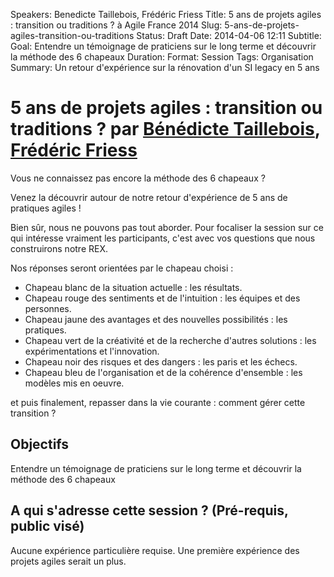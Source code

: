 Speakers: Benedicte Taillebois, Frédéric Friess
Title: 5 ans de projets agiles : transition ou traditions ? à Agile France 2014 
Slug: 5-ans-de-projets-agiles-transition-ou-traditions
Status: Draft
Date: 2014-04-06 12:11
Subtitle: 
Goal: Entendre un témoignage de praticiens sur le long terme et découvrir la méthode des 6 chapeaux
Duration: 
Format: Session
Tags: Organisation
Summary: Un retour d'expérience sur la rénovation d'un SI legacy en 5 ans


# 5 ans de projets agiles : transition ou traditions ? par [Bénédicte Taillebois](../bios/benedicte-taillebois.html), [Frédéric Friess](../bios/frederic-friess.html)

Vous ne connaissez pas encore la méthode des 6 chapeaux ?

Venez la découvrir autour de notre retour d'expérience de 5 ans de pratiques agiles !

Bien sûr, nous ne pouvons pas tout aborder. Pour focaliser la session sur ce qui intéresse vraiment les participants, c'est avec vos questions que nous construirons notre REX.

Nos réponses seront orientées par le chapeau choisi :
- Chapeau blanc de la situation actuelle : les résultats. 
- Chapeau rouge des sentiments et de l'intuition : les équipes et des personnes. 
- Chapeau jaune des avantages et des nouvelles possibilités : les pratiques. 
- Chapeau vert de la créativité et de la recherche d'autres solutions : les expérimentations et l'innovation. 
- Chapeau noir des risques et des dangers : les paris et les échecs. 
- Chapeau bleu de l'organisation et de la cohérence d'ensemble : les modèles mis en oeuvre.

et puis finalement, repasser dans la vie courante : comment gérer cette transition ?

## Objectifs
Entendre un témoignage de praticiens sur le long terme et découvrir la méthode des 6 chapeaux

## A qui s'adresse cette session ? (Pré-requis, public visé)
Aucune expérience particulière requise. Une première expérience des projets agiles serait un plus.

